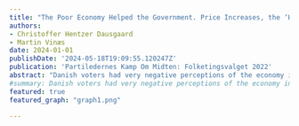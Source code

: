 ```yaml
---
title: "The Poor Economy Helped the Government. Price Increases, the ‘Heating Check’ and Support for the Social Democrats"
authors:
- Christoffer Hentzer Dausgaard
- Martin Vinæs
date: 2024-01-01
publishDate: '2024-05-18T19:09:55.120247Z'
publication: 'Partiledernes Kamp Om Midten: Folketingsvalget 2022'
abstract: "Danish voters had very negative perceptions of the economy in 2022, but this had a limited impact on government support. In fact, we find that those who were hit hardest by inflation were more likely to vote for the incumbent Social Democrats. This can partly be explained by the fact that support for left-wing parties increases as the population becomes poorer and demands more redistribution. But the government’s aid packages also appear to have made a difference. Voters who received the so-called ‘Heating check’, a targeted cash transfer, showed higher support for the government. Overall, our analysis suggests that the economic crisis was not a major disadvantage for the incumbent government and that, to some extent, it gave the government an opportunity to attract and retain economically vulnerable voters."
#summary: Danish voters had very negative perceptions of the economy in 2022, but this had a limited impact on government support. In fact, we find that those who were hit hardest by inflation were more likely to vote for the incumbent Social Democrats. This can partly be explained by the fact that support for left-wing parties increases as the population becomes poorer and demands more redistribution. But the government’s aid packages also appear to have made a difference. Voters who received the so-called ‘Heating check’, a targeted cash transfer, showed higher support for the government. Overall, our analysis suggests that the economic crisis was not a major disadvantage for the incumbent government and that, to some extent, it gave the government an opportunity to attract and retain economically vulnerable voters.
featured: true
featured_graph: "graph1.png"

---
```

